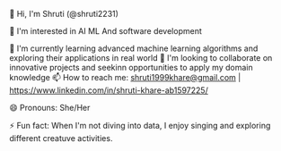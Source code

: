 👋 Hi, I'm Shruti (@shruti2231)

👀 I'm interested in AI ML And software development 

🌱 I'm currently learning advanced machine learning algorithms and exploring their applications in real world
💞️ I'm looking to collaborate on innovative projects and seekinn opportunities to apply my domain knowledge 
📫 How to reach me: shruti1999khare@gmail.com | https://www.linkedin.com/in/shruti-khare-ab1597225/

😄 Pronouns: She/Her

⚡ Fun fact: When I'm not diving into data, I enjoy singing and exploring different creatuve activities.

<!---
shruti2231/shruti2231 is a ✨ special ✨ repository because its `README.md` (this file) appears on your GitHub profile.
You can click the Preview link to take a look at your changes.
--->
